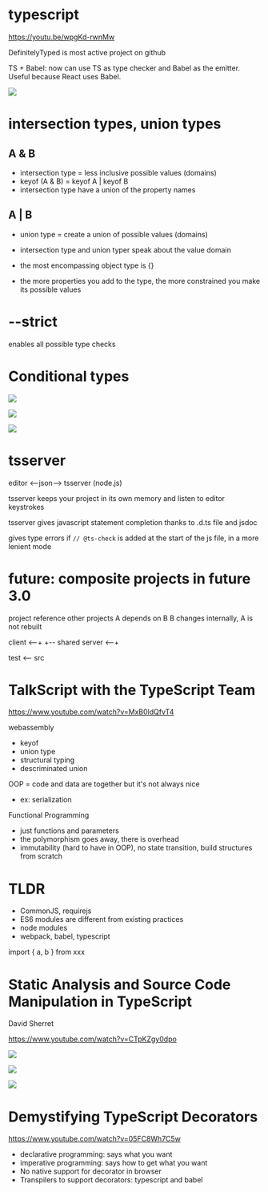 # typescript

https://youtu.be/wpgKd-rwnMw

DefinitelyTyped is most active project on github

TS + Babel: now can use TS as type checker and Babel as the emitter. Useful because React uses Babel.

![](typescript.md.img/2018-06-13-11-11-07.png)

# intersection types, union types

## A & B
- intersection type = less inclusive possible values (domains)
- keyof (A & B) = keyof A | keyof B
- intersection type have a union of the property names

## A | B
- union type = create a union of possible values (domains)
- intersection type and union typer speak about the value domain

- the most encompassing object type is {}
- the more properties you add to the type, the more constrained you make its possible values 

# --strict
enables all possible type checks

# Conditional types

![](typescript.md.img/2018-06-13-13-05-41.png)

![](typescript.md.img/2018-06-13-13-08-30.png)

![](typescript.md.img/2018-06-13-13-10-24.png)


# tsserver

editor <--json--> tsserver (node.js)

tsserver keeps your project in its own memory and listen to editor keystrokes

tsserver gives javascript statement completion thanks to .d.ts file and jsdoc

gives type errors if `// @ts-check` is added at the start of the js file, in a more lenient mode


# future: composite projects in future 3.0

project reference other projects
A depends on B
B changes internally, A is not rebuilt

client <--+
          +-- shared
server <--+

test <-- src


# TalkScript with the TypeScript Team

https://www.youtube.com/watch?v=MxB0ldQfvT4

webassembly

- keyof
- union type
- structural typing
- descriminated union

OOP = code and data are together
but it's not always nice
- ex: serialization

Functional Programming
- just functions and parameters
- the polymorphism goes away, there is overhead
- immutability (hard to have in OOP), no state transition, build structures from scratch

# TLDR

- CommonJS, requirejs
- ES6 modules are different from existing practices
- node modules
- webpack, babel, typescript

import { a, b } from xxx


# Static Analysis and Source Code Manipulation in TypeScript

David Sherret

https://www.youtube.com/watch?v=CTpKZgy0dpo

![](typescript.md.img/2018-06-13-15-37-37.png)

![](typescript.md.img/2018-06-13-15-42-21.png)

![](typescript.md.img/2018-06-13-15-44-03.png)


# Demystifying TypeScript Decorators

https://www.youtube.com/watch?v=05FC8Wh7C5w

- declarative programming: says what you want
- imperative programming: says how to get what you want
- No native support for decorator in browser
- Transpilers to support decorators: typescript and babel




